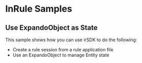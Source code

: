 # InRule Samples

## Use ExpandoObject as State

This sample shows how you can use irSDK to do the following:

* Create a rule session from a rule application file
* Use an ExpandoObject to manage Entity state
